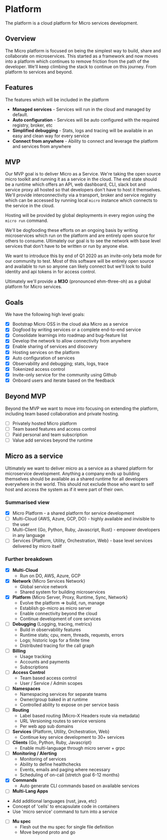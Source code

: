 # Platform

The platform is a cloud platform for Micro services development.

## Overview

The Micro platform is focused on being the simplest way to build, share and collaborate on microservices. This started 
as a framework and now moves into a platform which continues to remove friction from the path of the developer. 
We'll keep climbing the stack to continue on this journey. From platform to services and beyond.

## Features

The features which will be included in the platform

- **Managed services** - Services will run in the cloud and managed by default.
- **Auto configuration** - Services will be auto configured with the required registry, broker, etc
- **Simplified debugging** - Stats, logs and tracing will be available in an easy and clean way for every service
- **Connect from anywhere** - Ability to connect and leverage the platform and services from anywhere

## MVP

Our MVP goal is to deliver Micro as a Service. We're taking the open source micro toolkit 
and running it as a service in the cloud. The end state should be a runtime which offers an API, web dashboard, 
CLI, slack bot and service proxy all hosted so that developers don't have to host it themselves. We'll 
provide interconnectivity via a transport, broker and service registry which can be accessed by running 
local `micro` instance which connects to the service in the cloud. 

Hosting will be provided by global deployments in every region using the `micro run` command.

We'll be dogfooding these efforts on an ongoing basis by writing microservices which run on the platform 
and are entirely open source for others to consume. Ultimately our goal is to see the network with 
base level services that don't have to be written or run by anyone else. 

We want to introduce this by end of Q1 2020 as an invite-only beta mode for our community to test. Most of this 
software will be entirely open source and available to run so anyone can likely connect but we'll 
look to build identity and api tokens in for access control.

Ultimately we'll provide a **M3O** (pronounced ehm-three-oh) as a global platform for Micro services.

## Goals

We have the following high level goals:

- [x] Bootstrap Micro OSS in the cloud aka Micro as a service
- [x] Dogfood by writing services or a complete end-to-end service
- [x] Consolidate learnings into roadmap and bug-feature list
- [x] Develop the network to allow connectivity from anywhere
- [x] Enable sharing of services and discovery
- [x] Hosting services on the platform
- [x] Auto configuration of services
- [x] Observability and debugging; stats, logs, trace
- [x] Tokenized access control
- [x] Invite-only service for the community using Github
- [x] Onboard users and iterate based on the feedback

## Beyond MVP

Beyond the MVP we want to move into focusing on extending the platform, including team based collaboration and private hosting.

- [ ] Privately hosted Micro platform
- [ ] Team based features and access control
- [ ] Paid personal and team subscription
- [ ] Value add services beyond the runtime

## Micro as a service

Ultimately we want to deliver micro as a service as a shared platform for microservice development. Anything a company 
ends up building themselves should be available as a shared runtime for all developers everywhere in the world. This should 
not exclude those who want to self host and access the system as if it were part of their own.

### Summarised view

- [x] Micro Platform - a shared platform for service development
- [ ] Multi-Cloud {AWS, Azure, GCP, DO} - highly available and invisible to the user
- [ ] Multi-Client {Go, Python, Ruby, Javascript, Rust} - empower developers in any language
- [ ] Services {Platform, Utility, Orchestration, Web} - base level services delivered by micro itself

### Further breakdown

- [x] **Multi-Cloud**
  * Run on DO, AWS, Azure, GCP
- [x] **Network** {Micro Services Network}
  * Global service network
  * Shared system for building microservices
- [x] **Platform** {Micro Server, Proxy, Runtime, Sync, Network}
  * Evolve the platform => build, run, manage
  * Establish go-micro as micro server
  * Enable connectivity beyond the cloud
  * Continue development of core services
- [ ] **Debugging** {Logging, tracing, metrics}
  * Build in observability features
  * Runtime stats; cpu, mem, threads, requests, errors
  * Logs; historic logs for a finite time
  * Distributed tracing for the call graph
- [ ] **Billing**
  * Usage tracking
  * Accounts and payments
  * Subscriptions
- [ ] **Access Control**
  * Team based access control
  * User / Service / Admin scopes
- [ ] **Namespaces**
  * Namespacing services for separate teams
  * Owner/group baked in at runtime
  * Controlled ability to expose on per service basis
- [ ] **Routing**
  * Label based routing (Micro-X Headers route via metadata)
  * URL Versioning routes to service versions
  * Per web app sub domains
- [ ] **Services** {Platform, Utility, Orchestration, Web}
  * Continue key service development to 30+ services
- [ ] **Clients** {Go, Python, Ruby, Javascript}
  * Enable multi-language through micro server + grpc
- [ ] **Monitoring / Alerting**
  * Monitoring of services
  * Ability to define healthchecks
  * Events, emails and paging where necessary
  * Scheduling of on-call (stretch goal 6-12 months)
- [x] **Commands**
  * Auto generate CLI commands based on available services
 - [ ] **Multi-Lang Apps**
  * Add additional languages (rust, java, etc}
  * Concept of 'cells' to encapsulate code in containers
  * Use 'micro service' command to turn into a service
- [ ] **Mu spec**
  * Flesh out the mu spec for single file definition
  * Move beyond proto and go

